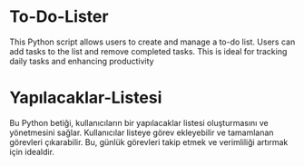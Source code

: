 # To-Do-Lister
This Python script allows users to create and manage a to-do list. Users can add tasks to the list and remove completed tasks. This is ideal for tracking daily tasks and enhancing productivity

# Yapılacaklar-Listesi
Bu Python betiği, kullanıcıların bir yapılacaklar listesi oluşturmasını ve yönetmesini sağlar. Kullanıcılar listeye görev ekleyebilir ve tamamlanan görevleri çıkarabilir. Bu, günlük görevleri takip etmek ve verimliliği artırmak için idealdir.

